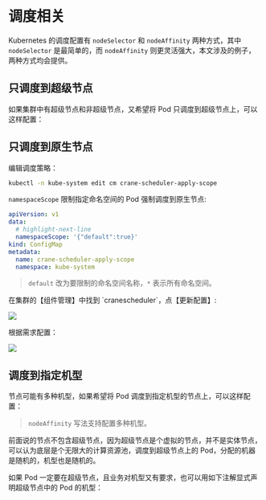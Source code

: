 # 调度相关

Kubernetes 的调度配置有 `nodeSelector` 和 `nodeAffinity` 两种方式，其中 `nodeSelector` 是最简单的，而 `nodeAffinity` 则更灵活强大，本文涉及的例子，两种方式均会提供。

## 只调度到超级节点

如果集群中有超级节点和非超级节点，又希望将 Pod 只调度到超级节点上，可以这样配置：

<Tabs>
  <TabItem value="nginx-eklet-nodeselector" label="nodeSelector 写法">
    <FileBlock file="scheduling/nginx-eklet-nodeselector.yaml" showLineNumbers />
  </TabItem>

  <TabItem value="nginx-eklet-nodeaffinity" label="nodeAffinity 写法">
    <FileBlock file="scheduling/nginx-eklet-nodeaffinity.yaml" showLineNumbers />
  </TabItem>
</Tabs>

## 只调度到原生节点

<Tabs>
  <TabItem value="crane-yaml" label="方式一：编辑 YAML">
  编辑调度策略：

  ```bash
  kubectl -n kube-system edit cm crane-scheduler-apply-scope
  ```

  `namespaceScope` 限制指定命名空间的 Pod 强制调度到原生节点:

  ```yaml
  apiVersion: v1
  data:
    # highlight-next-line
    namespaceScope: '{"default":true}'
  kind: ConfigMap
  metadata:
    name: crane-scheduler-apply-scope
    namespace: kube-system
  ```

  > `default` 改为要限制的命名空间名称，`*` 表示所有命名空间。
  </TabItem>

  <TabItem value="crane-ui" label="方式二：控制台操作">
  在集群的【组件管理】中找到 `cranescheduler`，点【更新配置】:

  ![](https://image-host-1251893006.cos.ap-chengdu.myqcloud.com/2024%2F09%2F02%2F20240902141841.png)

  根据需求配置：

  ![](https://image-host-1251893006.cos.ap-chengdu.myqcloud.com/2024%2F09%2F02%2F20240902142247.png)
  </TabItem>
</Tabs>

## 调度到指定机型

节点可能有多种机型，如果希望将 Pod 调度到指定机型的节点上，可以这样配置：

> `nodeAffinity` 写法支持配置多种机型。

<Tabs>
  <TabItem value="nginx-eklet-nodeselector" label="nodeSelector 写法">
    <FileBlock file="scheduling/nginx-instance-type-nodeselector.yaml" showLineNumbers />
  </TabItem>

  <TabItem value="nginx-eklet-nodeaffinity" label="nodeAffinity 写法">
    <FileBlock file="scheduling/nginx-instance-type-nodeaffinity.yaml" showLineNumbers />
  </TabItem>
</Tabs>

前面说的节点不包含超级节点，因为超级节点是个虚拟的节点，并不是实体节点，可以认为底层是个无限大的计算资源池，调度到超级节点上的 Pod，分配的机器是随机的，机型也是随机的。

如果 Pod 一定要在超级节点，且业务对机型又有要求，也可以用如下注解显式声明超级节点中的 Pod 的机型：

<FileBlock file="scheduling/nginx-cpu-type-supernode.yaml" showLineNumbers />
